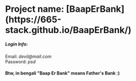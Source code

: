<h1> Project name: [BaapErBank](https://665-stack.github.io/BaapErBank/) </h1>
<h5> Login Info: </h5>
Email: <i>devil@mail.com</i>
<br>
Password: <i>psd</i>
<br>

<h4> Btw, in bengali "Baap Er Bank" means Father's Bank :) </h4>
